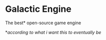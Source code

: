 # Galactic Engine
The best* open-source game engine

**according to what i want this to eventually be*

